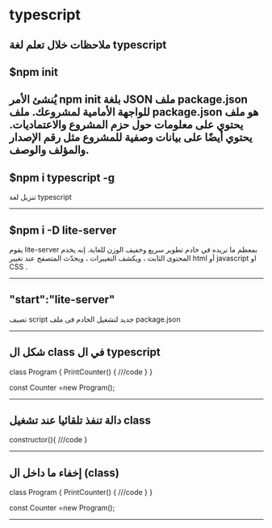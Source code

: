 # typescript
ملاحظات خلال تعلم لغة typescript
---

## $npm init

يُنشئ الأمر npm init بلغة JSON ملف package.json للواجهة الأمامية لمشروعك. ملف package.json هو ملف يحتوي على معلومات حول حزم المشروع والاعتماديات. يحتوي أيضًا على بيانات وصفية للمشروع مثل رقم الإصدار والمؤلف والوصف. 
---

## $npm i typescript -g
تنزيل لغة typescript

---

## $npm i -D lite-server
يقوم lite-server بمعظم ما نريده في خادم تطوير سريع وخفيف الوزن للغاية. إنه يخدم المحتوى الثابت ، ويكشف التغييرات ، ويحدّث المتصفح عند تغيير html أو javascript  او CSS .

---

## "start":"lite-server"
تصيف script جديد لتشغيل الخادم فى ملف package.json

---
## شكل ال class  في ال typescript

class Program {
   PrintCounter() {
	///code
    }
}

const Counter =new Program();

---
## دالة تنفذ تلقائيا عند تشغيل class
constructor(){
  ///code
}

---
## إخفاء ما داخل ال (class) 
class Program {
   PrintCounter() {
	///code
    }
}

const Counter =new Program();

---







